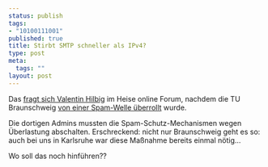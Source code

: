 ```yaml
--- 
status: publish
tags: 
- "10100111001"
published: true
title: Stirbt SMTP schneller als IPv4?
type: post
meta: 
  tags: ""
layout: post
---
```

Das <a href="http://www.heise.de/newsticker/foren/go.shtml?read=1&msg_id=5715694&forum_id=56706" title="http://www.heise.de/newsticker/foren/go.shtml?read=1&msg_id=5715694&forum_id=56706" onmouseover="window.status='http://www.heise.de/newsticker/foren/go.shtml?read=1&msg_id=5715694&forum_id=56706';return true;" onmouseout="window.status='';return true;">fragt sich Valentin Hilbig</a> im Heise online Forum, nachdem die TU Braunschweig <a href="http://www.heise.de/newsticker/meldung/47575" title="http://www.heise.de/newsticker/meldung/47575" onmouseover="window.status='http://www.heise.de/newsticker/meldung/47575';return true;" onmouseout="window.status='';return true;">von einer Spam-Welle überrollt</a> wurde.

Die dortigen Admins mussten die Spam-Schutz-Mechanismen wegen Überlastung abschalten. Erschreckend: nicht nur Braunschweig geht es so: auch bei uns in Karlsruhe war diese Maßnahme bereits einmal nötig...

Wo soll das noch hinführen??
